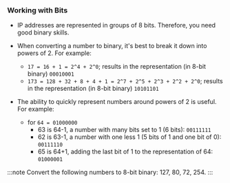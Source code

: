 ### Working with Bits

-   IP addresses are represented in groups of 8 bits. Therefore, you need good binary skills.

- When converting a number to binary, it's best to break it down into powers of 2. For example:
    * `17 = 16 + 1 = 2^4 + 2^0`; results in the representation (in 8-bit binary) `00010001`
    * `173 = 128 + 32 + 8 + 4 + 1 = 2^7 + 2^5 + 2^3 + 2^2 + 2^0`; results in the representation (in 8-bit binary) `10101101`

- The ability to quickly represent numbers around powers of 2 is useful. For example:
    - for `64 = 01000000`
        - 63 is 64-1, a number with many bits set to 1 (6 bits): `00111111`
        - 62 is 63-1, a number with one less 1 (5 bits of 1 and one bit of 0): `00111110`
        - 65 is 64+1, adding the last bit of 1 to the representation of 64: `01000001`

:::note Convert the following numbers to 8-bit binary:
127, 80, 72, 254.
:::

